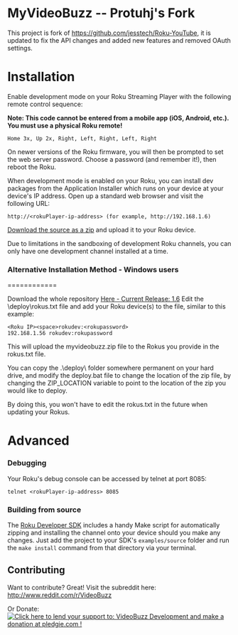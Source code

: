 MyVideoBuzz -- Protuhj's Fork
=============

This project is fork of https://github.com/jesstech/Roku-YouTube, it is updated to fix the API changes and added new features and removed OAuth settings.


Installation
============

Enable development mode on your Roku Streaming Player with the following remote 
control sequence:

**Note: This code cannot be entered from a mobile app (iOS, Android, etc.). You must use a physical Roku remote!**

    Home 3x, Up 2x, Right, Left, Right, Left, Right

On newer versions of the Roku firmware, you will then be prompted to set the web server password. Choose a password (and remember it!), then reboot the Roku.

When development mode is enabled on your Roku, you can install dev packages
from the Application Installer which runs on your device at your device's IP
address. Open up a standard web browser and visit the following URL:

    http://<rokuPlayer-ip-address> (for example, http://192.168.1.6)

[Download the source as a zip](https://github.com/Protuhj/myvideobuzz/releases/download/v1.6.1/MyVideoBuzz_v1_6_1.zip) and upload it to your Roku device.

Due to limitations in the sandboxing of development Roku channels, you can only
have one development channel installed at a time.

### Alternative Installation Method - Windows users
============

Download the whole repository [Here - Current Release: 1.6](https://github.com/Protuhj/myvideobuzz/archive/v1.6.1.zip)
Edit the \deploy\rokus.txt file and add your Roku device(s) to the file, similar to this example:

    <Roku IP><space>rokudev:<rokupassword>
    192.168.1.56 rokudev:rokupassword

This will upload the myvideobuzz.zip file to the Rokus you provide in the rokus.txt file.

You can copy the .\deploy\ folder somewhere permanent on your hard drive, and modify the deploy.bat file to change the location of the zip file,
by changing the ZIP_LOCATION variable to point to the location of the zip you would like to deploy.

By doing this, you won't have to edit the rokus.txt in the future when updating your Rokus.

Advanced
========

### Debugging

Your Roku's debug console can be accessed by telnet at port 8085:

    telnet <rokuPlayer-ip-address> 8085

### Building from source

The [Roku Developer SDK](http://www.roku.com/developer) includes a handy Make script 
for automatically zipping and installing the channel onto your device should you make
any changes.  Just add the project to your SDK's `examples/source` folder and run the
`make install` command from that directory via your terminal.


Contributing
------------

Want to contribute? Great! Visit the subreddit here: http://www.reddit.com/r/VideoBuzz

Or Donate: <a href='https://pledgie.com/campaigns/23378'><img alt='Click here to lend your support to: VideoBuzz Development and make a donation at pledgie.com !' src='https://pledgie.com/campaigns/23378.png?skin_name=chrome' border='0' ></a>